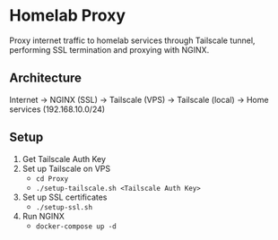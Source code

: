 # Homelab Proxy

Proxy internet traffic to homelab services through Tailscale tunnel,
performing SSL termination and proxying with NGINX.

## Architecture
Internet → NGINX (SSL) → Tailscale (VPS) → Tailscale (local) → Home services (192.168.10.0/24)

## Setup
1. Get Tailscale Auth Key
2. Set up Tailscale on VPS
   - `cd Proxy`
   - `./setup-tailscale.sh <Tailscale Auth Key>`
3. Set up SSL certificates
    - `./setup-ssl.sh`
4. Run NGINX
   - `docker-compose up -d`
